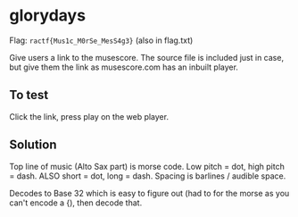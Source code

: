 # glorydays
Flag: `ractf{Mus1c_M0rSe_MesS4g3}` (also in flag.txt)

Give users a link to the musescore. The source file is included just in case, but give them the link as musescore.com has an inbuilt player.

## To test
Click the link, press play on the web player.

## Solution

Top line of music (Alto Sax part) is morse code. Low pitch = dot, high pitch = dash. ALSO short = dot, long = dash. Spacing is barlines / audible space.

Decodes to Base 32 which is easy to figure out (had to for the morse as you can't encode a {), then decode that.
